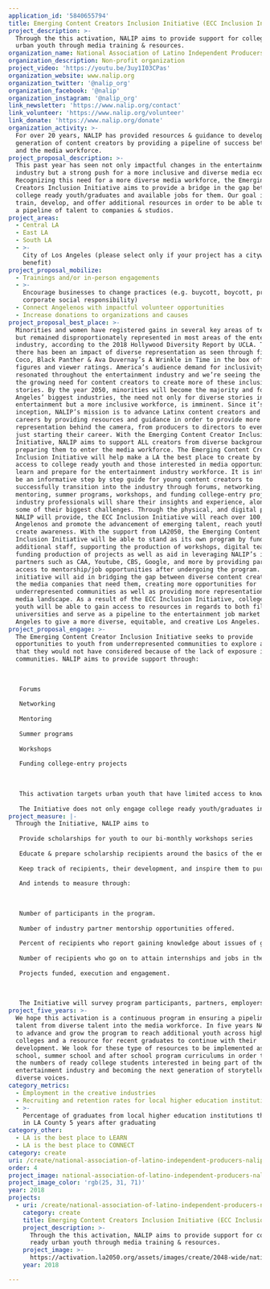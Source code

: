 ```yaml
---
application_id: '5840655794'
title: Emerging Content Creators Inclusion Initiative (ECC Inclusion Initiative)
project_description: >-
  Through the this activation, NALIP aims to provide support for college ready
  urban youth through media training & resources.
organization_name: National Association of Latino Independent Producers (NALIP)
organization_description: Non-profit organization
project_video: 'https://youtu.be/3uy1I03CPas'
organization_website: www.nalip.org
organization_twitter: '@nalip_org'
organization_facebook: '@nalip'
organization_instagram: '@nalip_org'
link_newsletter: 'https://www.nalip.org/contact'
link_volunteer: 'https://www.nalip.org/volunteer'
link_donate: 'https://www.nalip.org/donate'
organization_activity: >-
  For over 20 years, NALIP has provided resources & guidance to develop the next
  generation of content creators by providing a pipeline of success between them
  and the media workforce.
project_proposal_description: >-
  This past year has seen not only impactful changes in the entertainment
  industry but a strong push for a more inclusive and diverse media ecosystem.
  Recognizing this need for a more diverse media workforce, the Emerging Content
  Creators Inclusion Initiative aims to provide a bridge in the gap between
  college ready youth/graduates and available jobs for them. Our goal is to
  train, develop, and offer additional resources in order to be able to provide
  a pipeline of talent to companies & studios.
project_areas:
  - Central LA
  - East LA
  - South LA
  - >-
    City of Los Angeles (please select only if your project has a citywide
    benefit)
project_proposal_mobilize:
  - Trainings and/or in-person engagements
  - >-
    Encourage businesses to change practices (e.g. buycott, boycott, promote
    corporate social responsibility)
  - Connect Angelenos with impactful volunteer opportunities
  - Increase donations to organizations and causes
project_proposal_best_place: >-
  Minorities and women have registered gains in several key areas of television
  but remained disproportionately represented in most areas of the entertainment
  industry, according to the 2018 Hollywood Diversity Report by UCLA. This year,
  there has been an impact of diverse representation as seen through films like
  Coco, Black Panther & Ava Duvernay’s A Wrinkle in Time in the box office
  figures and viewer ratings. America’s audience demand for inclusivity has
  resonated throughout the entertainment industry and we’re seeing the shift in
  the growing need for content creators to create more of these inclusive
  stories. By the year 2050, minorities will become the majority and for Los
  Angeles’ biggest industries, the need not only for diverse stories in
  entertainment but a more inclusive workforce, is imminent. Since it’s
  inception, NALIP’s mission is to advance Latinx content creators and their
  careers by providing resources and guidance in order to provide more accurate
  representation behind the camera, from producers to directors to even those
  just starting their career. With the Emerging Content Creator Inclusion
  Initiative, NALIP aims to support ALL creators from diverse backgrounds in
  preparing them to enter the media workforce. The Emerging Content Creators
  Inclusion Initiative will help make a LA the best place to create by providing
  access to college ready youth and those interested in media opportunities to
  learn and prepare for the entertainment industry workforce. It is intended to
  be an informative step by step guide for young content creators to
  successfully transition into the industry through forums, networking,
  mentoring, summer programs, workshops, and funding college-entry projects. Top
  industry professionals will share their insights and experience, along with
  some of their biggest challenges. Through the physical, and digital platforms
  NALIP will provide, the ECC Inclusion Initiative will reach over 100,000
  Angelenos and promote the advancement of emerging talent, reach youth and
  create awareness. With the support from LA2050, the Emerging Content Creators
  Inclusion Initiative will be able to stand as its own program by funding
  additional staff, supporting the production of workshops, digital team,
  funding production of projects as well as aid in leveraging NALIP’s industry
  partners such as CAA, Youtube, CBS, Google, and more by providing participants
  access to mentorship/job opportunities after undergoing the program. The
  initiative will aid in bridging the gap between diverse content creators and
  the media companies that need them, creating more opportunities for
  underrepresented communities as well as providing more representation in the
  media landscape. As a result of the ECC Inclusion Initiative, college ready
  youth will be able to gain access to resources in regards to both film/media
  universities and serve as a pipeline to the entertainment job market in Los
  Angeles to give a more diverse, equitable, and creative Los Angeles.
project_proposal_engage: >-
  The Emerging Content Creator Inclusion Initiative seeks to provide
  opportunities to youth from underrepresented communities to explore a career
  that they would not have considered because of the lack of exposure in their
  communities. NALIP aims to provide support through:
   
   
   
   Forums
   
   Networking
   
   Mentoring
   
   Summer programs
   
   Workshops
   
   Funding college-entry projects
   
   
   
   This activation targets urban youth that have limited access to knowledge of the entertainment industry. The workshops will be offered not only where the entertainment hub of LA but also offered in South LA, East LA, and extremities as well. 
   
   The Initiative does not only engage college ready youth/graduates in being creative but also engages Angelenos already in the industry to provide additional support and help pave the way for those to come. We’ve had great success from our Latino Lens Workshop Series in bringing professionals in digital producing, VR/AR experience, writing for both tv/film, & showrunning with positive impact on our members from which we wish to extend to those wanting to pursue a career in media through this Initiative. Through our interaction and digital platforms over 100,000 Angelenos will be exposed to our Initiative and engage with us. The ECC Inclusion Initiative will be highlighted and enforced within NALIP’s annual events, Social Media, Newsletter and beyond, including collaborating and partnering with organizations to enhance, engage and advance the mission of the initiative.
project_measure: |-
  Through the Initiative, NALIP aims to 
   
   Provide scholarships for youth to our bi-monthly workshops series
   
   Educate & prepare scholarship recipients around the basics of the entertainment industry
   
   Keep track of recipients, their development, and inspire them to pursue creative endeavors within graduate school, specific programs (directing, writing), or start their career at a studio/network.
   
   And intends to measure through:
   
   
   
   Number of participants in the program. 
   
   Number of industry partner mentorship opportunities offered.
   
   Percent of recipients who report gaining knowledge about issues of gender equality in media. 
   
   Number of recipients who go on to attain internships and jobs in the industry. 
   
   Projects funded, execution and engagement. 
   
   
   
   The Initiative will survey program participants, partners, employers, & mentors before and after the program, and will conduct a follow-up survey 6 months after and 2 years after the program ends.
project_five_years: >-
  We hope this activation is a continuous program in ensuring a pipeline of
  talent from diverse talent into the media workforce. In five years NALIP looks
  to advance and grow the program to reach additional youth across high schools,
  colleges and a resource for recent graduates to continue with their
  development. We look for these type of resources to be implemented as part of
  school, summer school and after school program curriculums in order to grow
  the numbers of ready college students interested in being part of the
  entertainment industry and becoming the next generation of storytellers with
  diverse voices.
category_metrics:
  - Employment in the creative industries
  - Recruiting and retention rates for local higher education institutions
  - >-
    Percentage of graduates from local higher education institutions that remain
    in LA County 5 years after graduating
category_other:
  - LA is the best place to LEARN
  - LA is the best place to CONNECT
category: create
uri: /create/national-association-of-latino-independent-producers-nalip/
order: 4
project_image: national-association-of-latino-independent-producers-nalip.jpg
project_image_color: 'rgb(25, 31, 71)'
year: 2018
projects:
  - uri: /create/national-association-of-latino-independent-producers-nalip/
    category: create
    title: Emerging Content Creators Inclusion Initiative (ECC Inclusion Initiative)
    project_description: >-
      Through the this activation, NALIP aims to provide support for college
      ready urban youth through media training & resources.
    project_image: >-
      https://activation.la2050.org/assets/images/create/2048-wide/national-association-of-latino-independent-producers-nalip.jpg
    year: 2018

---
```

